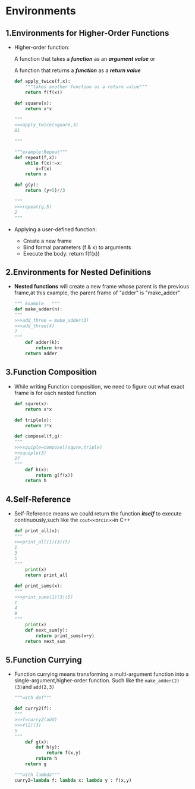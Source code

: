 # Environments

## 1.Environments for Higher-Order Functions

- Higher-order function:

  A function that takes a ***function*** as an ***argument value*** or 

  A function that returns a ***function*** as a ***return value***

  ```python
  def apply_twice(f,x):
      """takes another function as a return value"""
      return f(f(x))
  
  def square(x):
      return x*x
  ```

  ```python
  """
  <<<apply_twice(square,3)
  81
  
  """
  ```

  

  ```python
  """example:Repeat"""
  def repeat(f,x):
      while f(x)!=x:
          x=f(x)
      return x
  
  def g(y):
      return (y+5)//3
  
  ```

  ```python
  """
  >>>repeat(g,5)
  2
  """
  ```

  

- Applying a user-defined function: 
  - Create a new frame 
  - Bind formal parameters (f & x) to arguments 
  - Execute the body: return f(f(x))



## 2.Environments for Nested Definitions

- **Nested functions** will create a new frame whose parent is the previous frame,at this example, the parent frame of "adder" is "make_adder"

  ```python
  """ Example	"""
  def make_adder(n):   
  """ 
  >>>add_three = make_adder(3)
  >>>add_three(4)
  7
  """
      def adder(k):
          return k+n
      return adder
  
  ```

## 3.Function Composition

- While writing Function composition, we need to figure out what exact frame is for each nested function

  ```python
  def squre(x):
      return x*x
  
  def triple(x):
      return 3*x
  
  def composel(f,g):
  """ 
  >>>squiple=composel(squre,triple)
  >>squiple(3)
  27
  """
      def h(x):
          return g(f(x))
      return h
  ```


## 4.Self-Reference

- Self-Reference means we could return the function ***itself*** to execute continuously,such like the `cout<<`or`cin>>`in C++

  ```python
  def print_all(x):
  """
  >>>print_all(1)(3)(5)
  1
  3
  5
  """
      print(x)
      return print_all
  ```

  ```python
  def print_sums(x):
  """
  >>>print_sums(1)(3)(5)
  1
  4
  9
  """
      print(x)
      def next_sum(y):
          return print_sums(x+y)
      return next_sum
  
  
  ```

## 5.Function Currying

- Function currying means transforming a  multi-argument function into a single-argument,higher-order function. Such like the `make_adder(2)(3)`and `add(2,3)`

  ```python
  """with def"""
  
  def curry2(f):
  """
  >>>f=curry2(add)
  >>>f(2)(3)
  5
  """
      def g(x):
          def h(y):
              return f(x,y)
          return h
      return g
  
  ```

  ```python
  """with lambda"""
  curry2=lambda f: lambda x: lambda y : f(x,y) 
  ```

  













